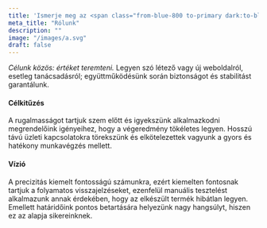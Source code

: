 ```yaml
---
title: 'Ismerje meg az <span class="from-blue-800 to-primary dark:to-blue-200 dark:from-white bg-gradient-to-r bg-clip-text text-transparent whitespace-nowrap">antlify</span> csapatát!'
meta_title: "Rólunk"
description: ""
image: "/images/a.svg"
draft: false
---
```


_Célunk közös: értéket teremteni._ Legyen szó létező vagy új weboldalról, esetleg tanácsadásról; együttműködésünk során biztonságot és stabilitást garantálunk. 

#### Célkitűzés

A rugalmasságot tartjuk szem előtt és igyekszünk alkalmazkodni megrendelőink igényeihez, hogy a végeredmény tökéletes legyen. Hosszú távú üzleti kapcsolatokra törekszünk és elkötelezettek vagyunk a gyors és hatékony munkavégzés mellett.

#### Vízió

A precizitás kiemelt fontosságú számunkra, ezért kiemelten fontosnak tartjuk a folyamatos visszajelzéseket, ezenfelül manuális tesztelést alkalmazunk annak érdekében, hogy az elkészült termék hibátlan legyen. Emellett határidőink pontos betartására helyezünk nagy hangsúlyt, hiszen ez az alapja sikereinknek.




